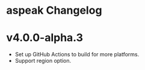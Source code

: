 # aspeak Changelog

# v4.0.0-alpha.3

- Set up GitHub Actions to build for more platforms.
- Support region option.